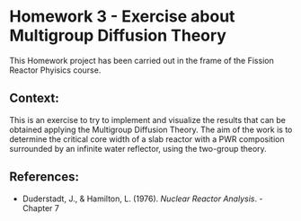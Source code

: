 # Homework 3 - Exercise about Multigroup Diffusion Theory

This Homework project has been carried out in the frame of the Fission Reactor Phyisics course.

## Context:
This is an exercise to try to implement and visualize the results that can be obtained applying the Multigroup Diffusion Theory.
The aim of the work is to determine the critical core width of a slab reactor with a PWR composition surrounded by an infinite water reflector, using the two-group theory.

## References:
* Duderstadt, J., & Hamilton, L. (1976). *Nuclear Reactor Analysis*. - Chapter 7
